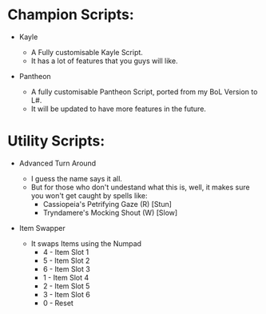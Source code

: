 Champion Scripts:
===========
* Kayle
  * A Fully customisable Kayle Script.
  * It has a lot of features that you guys will like.

* Pantheon
  * A fully customisable Pantheon Script, ported from my BoL Version to L#.
  * It will be updated to have more features in the future.

Utility Scripts:
===========
* Advanced Turn Around
  * I guess the name says it all.
  * But for those who don't undestand what this is, well, it makes sure you won't get caught by spells like:
    * Cassiopeia's Petrifying Gaze (R) [Stun]
    * Tryndamere's Mocking Shout (W) [Slow]

* Item Swapper
  * It swaps Items using the Numpad
    * 4 - Item Slot 1
    * 5 - Item Slot 2
    * 6 - Item Slot 3
    * 1 - Item Slot 4
    * 2 - Item Slot 5
    * 3 - Item Slot 6
    * 0 - Reset 
